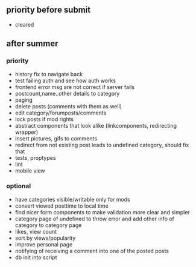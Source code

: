 ## priority before submit

- cleared

## after summer

### priority
- history fix to navigate back
- test failing auth and see how auth works
- frontend error msg are not correct if server fails
- postcount,name..other details to category
- paging
- delete posts (comments with them as well)
- edit category/forumposts/comments
- lock posts if mod rights
- abstract components that look alike (linkcomponents, redirecting wrapper)
- insert pictures, gifs to comments
- redirect from not existing post leads to undefined category, should fix that
- tests, proptypes
- lint
- mobile view
### optional
- have categories visible/writable only for mods
- convert viewed posttime to local time
- find nicer form components to make validation more clear and simpler
- category page of undefined to throw error and add other info of category to category page
- likes, view count
- sort by views/popularity
- improve personal page
- notifying of receiving a comment into one of the posted posts
- db init into script